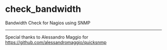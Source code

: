 # check_bandwidth
Bandwidth Check for Nagios using SNMP




-------
Special thanks to Alessandro Maggio for https://github.com/alessandromaggio/quicksnmp
